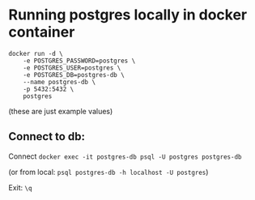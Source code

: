 # Running postgres locally in docker container

```
docker run -d \
    -e POSTGRES_PASSWORD=postgres \
    -e POSTGRES_USER=postgres \
    -e POSTGRES_DB=postgres-db \
    --name postgres-db \
    -p 5432:5432 \
    postgres
```

(these are just example values)

## Connect to db:

Connect
`docker exec -it postgres-db psql -U postgres postgres-db`

(or from local: `psql postgres-db -h localhost -U postgres`)

Exit:
`\q`
